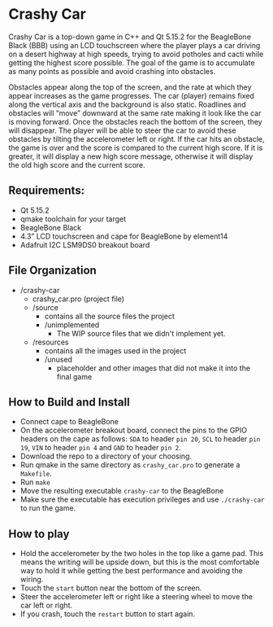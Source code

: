 # Crashy Car
Crashy Car is a top-down game in C++ and Qt 5.15.2 for the BeagleBone Black (BBB) using an LCD touchscreen where the player plays a car driving on a desert highway at high speeds, trying to avoid potholes and cacti while getting the highest score possible. The goal of the game is to accumulate as many points as possible and avoid crashing into obstacles. 

Obstacles appear along the top of the screen, and the rate at which they appear increases as the game progresses. The car (player) remains fixed along the vertical axis and the background is also static. Roadlines and obstacles will “move” downward at the same rate making it look like the car is moving forward. Once the obstacles reach the bottom of the screen, they will disappear. The player will be able to steer the car to avoid these obstacles by tilting the accelerometer left or right. If the car hits an obstacle, the game is over and the score is compared to the current high score. If it is greater, it will display a new high score message, otherwise it will display the old high score and the current score.

## Requirements:
- Qt 5.15.2
- qmake toolchain for your target
- BeagleBone Black
- 4.3” LCD touchscreen and cape for BeagleBone by element14
- Adafruit I2C LSM9DS0 breakout board

## File Organization
- /crashy-car
  - crashy_car.pro (project file)
  - /source
    - contains all the source files the project
    - /unimplemented
      - The WIP source files that we didn't implement yet.
  - /resources
    - contains all the images used in the project
    - /unused
      - placeholder and other images that did not make it into the final game
  

## How to Build and Install
- Connect cape to BeagleBone
- On the accelerometer breakout board, connect the pins to the GPIO headers on the cape as follows: `SDA` to header `pin 20`, `SCL` to header `pin 19`, `VIN` to header `pin 4` and `GND` to header `pin 2`.
- Download the repo to a directory of your choosing. 
- Run qmake in the same directory as `crashy_car.pro` to generate a `Makefile`.
- Run `make`
- Move the resulting executable `crashy-car` to the BeagleBone
- Make sure the executable has execution privileges and use `./crashy-car` to run the game.

## How to play
- Hold the accelerometer by the two holes in the top like a game pad. This means the writing will be upside down, but this is the most comfortable way to hold it while getting the best performance and avoiding the wiring.
- Touch the `start` button near the bottom of the screen.
- Steer the accelerometer left or right like a steering wheel to move the car left or right.
- If you crash, touch the `restart` button to start again.
